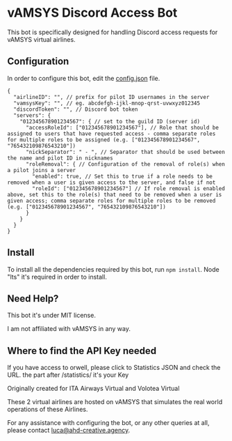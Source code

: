 # vAMSYS Discord Access Bot
This bot is specifically designed for handling Discord access requests for vAMSYS virtual airlines.

## Configuration
In order to configure this bot, edit the [config.json](config/config.json) file.

```json5
{
  "airlineID": "", // prefix for pilot ID usernames in the server
  "vamsysKey": "", // eg. abcdefgh-ijkl-mnop-qrst-uvwxyz012345
  "discordToken": "", // Discord bot token
  "servers": {
    "012345678901234567": { // set to the guild ID (server id)
      "accessRoleId": ["012345678901234567"], // Role that should be assigned to users that have requested access - comma separate roles for multiple roles to be assigned (e.g. ["012345678901234567", "765432109876543210"])
      "nickSeparator": " - ", // Separator that should be used between the name and pilot ID in nicknames
      "roleRemoval": { // Configuration of the removal of role(s) when a pilot joins a server
        "enabled": true, // Set this to true if a role needs to be removed when a user is given access to the server, and false if not
        "roleId": ["012345678901234567"] // If role removal is enabled above, set this to the role(s) that need to be removed when a user is given access; comma separate roles for multiple roles to be removed (e.g. ["012345678901234567", "765432109876543210"])
      }
    }
  }
}
```

## Install
To install all the dependencies required by this bot, run ``` npm install ```.
Node "lts" it's required in order to install.

## Need Help?
This bot it's under MIT license.

I am not affiliated with vAMSYS in any way.

## Where to find the API Key needed
If you have access to orwell, please click to Statistics JSON and check the URL. the part after /statistics/ it's your Key

Originally created for ITA Airways Virtual and Volotea Virtual

These 2 virtual airlines are hosted on vAMSYS that simulates the real world operations of these Airlines.

For any assistance with configuring the bot, or any other queries at all, please contact [luca@ahd-creative.agency](mailto:luca@ahd-creative.agency).
